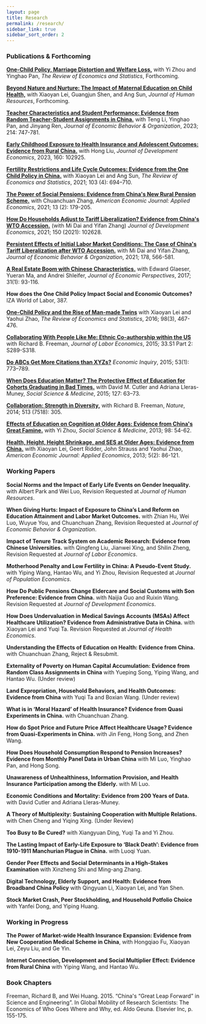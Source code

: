 ```yaml
---
layout: page
title: Research
permalink: /research/
sidebar_link: true
sidebar_sort_order: 2
---
```



### Publications & Forthcoming

[**One-Child Policy, Marriage Distortion and Welfare Loss,**](https://doi.org/10.1162/rest_a_01332)
 with Yi Zhou and Yinghao Pan, *The Review of Economics and Statistics*, Forthcoming.

[**Beyond Nature and Nurture: The Impact of Maternal Education on Child Health,**](https://jhr.uwpress.org/content/early/2023/10/02/jhr.0220-10720R4) with Xiaoyan Lei, Guangjun Shen, and Ang Sun, *Journal of Human Resources*, Forthcoming.

[**Teacher Characteristics and Student Performance: Evidence from Random Teacher-Student Assignments in China.**](https://www.sciencedirect.com/science/article/pii/S0167268123003128) with Teng Li, Yinghao Pan, and Jinyang Ren, *Journal of Economic Behavior & Organization*, 2023; 214: 747-781.


[**Early Childhood Exposure to Health Insurance and Adolescent Outcomes: Evidence from Rural China.**](https://doi.org/10.1016/j.jdeveco.2022.102925) with Hong Liu, *Journal of Development Economics*, 2023, 160: 102925.

[**Fertility Restrictions and Life Cycle Outcomes: Evidence from the One Child Policy in China.**](https://direct.mit.edu/rest/article-abstract/103/4/694/97774/Fertility-Restrictions-and-Life-Cycle-Outcomes?redirectedFrom=fulltext)
 with Xiaoyan Lei and Ang Sun, *The Review of Economics and Statistics*, 2021; 103 (4): 694–710.

[**The Power of Social Pensions: Evidence from China's New Rural Pension Scheme.**](https://www.aeaweb.org/articles?id=10.1257/app.20170789) with Chuanchuan Zhang, *American Economic Journal: Applied Economics*, 2021; 13 (2): 179-205.

[**How Do Households Adjust to Tariff Liberalization? Evidence from China's WTO Accession.**](https://www.sciencedirect.com/science/article/abs/pii/S0304387821000055) (with Mi Dai and Yifan Zhang) *Journal of Development Economics*, 2021; 150 (2021): 102628.

[**Persistent Effects of Initial Labor Market Conditions: The Case of China's Tariff Liberalization after WTO Accession.**](https://www.sciencedirect.com/science/article/abs/pii/S0167268120302584) with Mi Dai and Yifan Zhang, *Journal of Economic Behavior & Organization*, 2021; 178, 566-581.

[**A Real Estate Boom with Chinese Characteristics.**](https://www.aeaweb.org/articles?id=10.1257/jep.31.1.93) with Edward Glaeser, Yueran Ma, and Andrei Shleifer, *Journal of Economic Perspectives*, 2017; 31(1): 93-116.

**How does the One Child Policy Impact Social and Economic Outcomes?** IZA World of Labor, 387.

[**One-Child Policy and the Rise of Man-made Twins**](https://direct.mit.edu/rest/article-abstract/98/3/467/58356/One-Child-Policy-and-the-Rise-of-Man-Made-Twins?redirectedFrom=fulltext) with Xiaoyan Lei and Yaohui Zhao, *The Review of Economics and Statistics*, 2016; 98(3), 467-476.

[**Collaborating With People Like Me: Ethnic Co-authorship within the US**](https://www.journals.uchicago.edu/doi/abs/10.1086/678973) with Richard B. Freeman, *Journal of Labor Economics*, 2015; 33.S1 Part 2: S289-S318.


[**Do ABCs Get More Citations than XYZs?**](http://onlinelibrary.wiley.com/doi/10.1111/ecin.12125/abstract) *Economic Inquiry*, 2015; 53(1): 773–789.


[**When Does Education Matter? The Protective Effect of Education for Cohorts Graduating in Bad Times.**](https://www.sciencedirect.com/science/article/abs/pii/S0277953614004961) with David M. Cutler and Adriana Lleras-Muney, *Social Science & Medicine*, 2015; 127: 63–73.

[**Collaboration: Strength in Diversity,**](https://www.nature.com/articles/513305a) with Richard B. Freeman,  *Nature*, 2014; 513 (7518): 305.

[**Effects of Education on Cognition at Older Ages: Evidence from China's Great Famine.**](https://www.sciencedirect.com/science/article/abs/pii/S0277953613004735) with Yi Zhou, *Social Science & Medicine*, 2013; 98: 54-62.

[**Health, Height, Height Shrinkage, and SES at Older Ages: Evidence from China.**](https://www.aeaweb.org/articles?id=10.1257/app.5.2.86) with Xiaoyan Lei, Geert Ridder, John Strauss and Yaohui Zhao, *American Economic Journal: Applied Economics*, 2013; 5(2): 86-121.





### Working Papers

**Social Norms and the Impact of Early Life Events on Gender Inequality.** with Albert Park and Wei Luo, Revision Requested at *Journal of Human Resources*.

**When Giving Hurts: Impact of Exposure to China’s Land Reform on Education Attainment and Labor Market Outcomes.** with Zhian Hu, Wei Luo, Wuyue You, and Chuanchuan Zhang, Revision Requested at *Journal of Economic Behavior & Organization*.

**Impact of Tenure Track System on Academic Research: Evidence from Chinese Universities.** with Qingfeng Liu, Jianwei Xing, and Shilin Zheng, Revision Requested at *Journal of Labor Economics*.

**Motherhood Penalty and Low Fertility in China: A Pseudo-Event Study.** with Yiping Wang, Hantao Wu, and Yi Zhou, Revision Requested at *Journal of Population Economics*.

**How Do Public Pensions Change Eldercare and Social Customs with Son Preference: Evidence from China.** with Naijia Guo and Ruixin Wang. Revision Requested at *Journal of Development Economics*.

**How Does Undervaluation in Medical Savings Accounts (MSAs) Affect Healthcare Utilization? Evidence from Administrative Data in China.** with Xiaoyan Lei and Yuqi Ta. Revision Requested at *Journal of Health Economics*.

**Understanding the Effects of Education on Health: Evidence from China.** with Chuanchuan Zhang, Reject & Resubmit.

**Externality of Poverty on Human Capital Accumulation: Evidence from Random Class Assignments in China** with Yueping Song, Yiping Wang, and Hantao Wu.  (Under review)

**Land Expropriation, Household Behaviors, and Health Outcomes: Evidence from China** with Yuqi Ta and Boxian Wang.  (Under review)

**What is in ‘Moral Hazard’ of Health Insurance? Evidence from Quasi Experiments in China.** with Chuanchuan Zhang.

**How do Spot Price and Future Price Affect Healthcare Usage? Evidence from Quasi-Experiments in China.** with Jin Feng, Hong Song, and Zhen Wang.

**How Does Household Consumption Respond to Pension Increases? Evidence from Monthly Panel Data in Urban China** with Mi Luo, Yinghao Pan, and Hong Song. 

**Unawareness of Unhealthiness, Information Provision, and Health Insurance Participation among the Elderly.** with Mi Luo.  

**Economic Conditions and Mortality: Evidence from 200 Years of Data.** with David Cutler and Adriana Lleras-Muney.

**A Theory of Multiplexity: Sustaining Cooperation with Multiple Relations.** with Chen Cheng and Yiqing Xing. (Under Review)

**Too Busy to Be Cured?** with Xiangyuan Ding, Yuqi Ta and Yi Zhou.

**The Lasting Impact of Early-Life Exposure to ‘Black Death’: Evidence from 1910-1911 Manchurian Plague in China.** with Luoqi Yuan.

**Gender Peer Effects and Social Determinants in a High-Stakes Examination** with Xinzheng Shi and Ming-ang Zhang. 

**Digital Technology, Elderly Support, and Health: Evidence from Broadband China Policy** with Qingyuan Li, Xiaoyan Lei, and Yan Shen. 

**Stock Market Crash, Peer Stockholding, and Household Potfolio Choice** with Yanfei Dong, and Yiping Huang. 


### Working in Progress

**The Power of Market-wide Health Insurance Expansion: Evidence from New Cooperation Medical Scheme in China**, with Hongqiao Fu, Xiaoyan Lei, Zeyu Liu, and Ge Yin.

**Internet Connection, Development and Social Multiplier Effect: Evidence from Rural China** with Yiping Wang, and Hantao Wu.



### Book Chapters

Freeman, Richard B, and Wei Huang. 2015. “China's “Great Leap Forward” in Science and Engineering”. In Global Mobility of Research Scientists: The Economics of Who Goes Where and Why, ed. AIdo Geuna. Elsevier Inc, p. 155-175.

